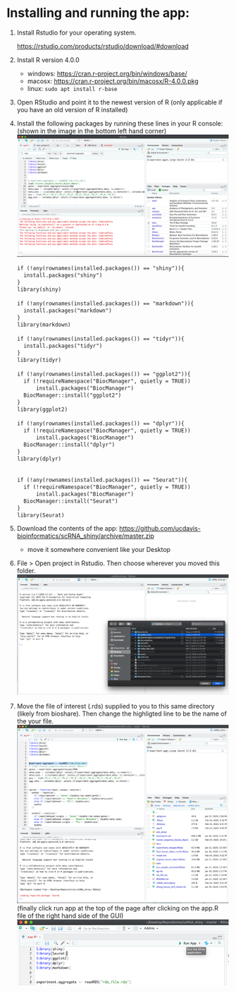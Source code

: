 # Installing and running the app:

1. Install Rstudio for your operating system. 

    https://rstudio.com/products/rstudio/download/#download

2. Install R version 4.0.0
    - windows: https://cran.r-project.org/bin/windows/base/
    - macosx: https://cran.r-project.org/bin/macosx/R-4.0.0.pkg
    - linux: `sudo apt install r-base`

3. Open RStudio and point it to the newest version of R (only applicable if you have an old version of R installed)

4. Install the following packages by running these lines in your R console:
    (shown in the image in the bottom left hand corner)
    ![](.install_images/r_console.png)

    ```
    if (!any(rownames(installed.packages()) == "shiny")){
      install.packages("shiny")
    }
    library(shiny)
    
    if (!any(rownames(installed.packages()) == "markdown")){
      install.packages("markdown")
    }
    library(markdown)
    
    if (!any(rownames(installed.packages()) == "tidyr")){
      install.packages("tidyr")
    }
    library(tidyr)

    if (!any(rownames(installed.packages()) == "ggplot2")){
      if (!requireNamespace("BiocManager", quietly = TRUE))
          install.packages("BiocManager")
      BiocManager::install("ggplot2")
    }
    library(ggplot2)
    
    if (!any(rownames(installed.packages()) == "dplyr")){
      if (!requireNamespace("BiocManager", quietly = TRUE))
          install.packages("BiocManager")
      BiocManager::install("dplyr")
    }
    library(dplyr)
    
    
    if (!any(rownames(installed.packages()) == "Seurat")){
      if (!requireNamespace("BiocManager", quietly = TRUE))
          install.packages("BiocManager")
      BiocManager::install("Seurat")
    }
    library(Seurat)
    ```

5. Download the contents of the app: https://github.com/ucdavis-bioinformatics/scRNA_shiny/archive/master.zip
    - move it somewhere convenient like your Desktop
    
6. File > Open project in Rstudio. Then choose wherever you moved this folder. 
![](.install_images/open_project.png)

7. Move the file of interest (.rds) supplied to you to this same directory (likely from bioshare). Then change the highligted line to be the name of the your file.
![](.install_images/line_change.png)
(finally click run app at the top of the page after clicking on the app.R file of the right hand side of the GUI)
![](.install_images/run_app.png)